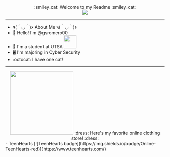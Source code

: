 <div id="header" align="center">
  :smiley_cat: Welcome to my Readme :smiley_cat:
</div>
<div id="header" align="center">
  <img src="https://media.giphy.com/media/ZcVnojfPX8G4mwXimp/giphy.gif">
</div>

---

- ٩(＾◡＾)۶ About Me ٩(＾◡＾)۶
- :wave: Hello! I'm @gsromero00
- :school: I'm a student at UTSA <img src="https://goutsa.com/images/logos/site/site.png" width="40">
- :desktop_computer: I'm majoring in Cyber Security
- :octocat: I have one cat!

---

<div id="header" align="center">
  <img src="https://media.giphy.com/media/4a7sWil1NZoRWymHJp/giphy.gif" width="200" height="200">
  :dress: Here's my favorite online clothing store! :dress:
</div>
- TeenHearts [![TeenHearts badge](https://img.shields.io/badge/Online-TeenHearts-red)](https://www.teenhearts.com/)

<!---
gsromero00/gsromero00 is a ✨ special ✨ repository because its `README.md` (this file) appears on your GitHub profile.
You can click the Preview link to take a look at your changes.
--->
